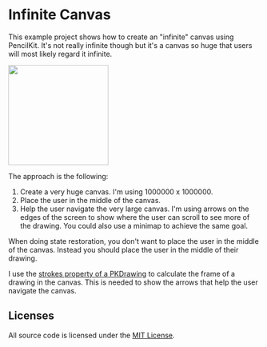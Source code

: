 # Infinite Canvas

This example project shows how to create an "infinite" canvas using PencilKit. It's not really infinite though but it's a canvas so huge that users will most likely regard it infinite.

<img src="https://github.com/simonbs/infinite-canvas/raw/main/screenshot.jpeg" width="200"/>

The approach is the following:

1. Create a very huge canvas. I'm using 1000000 x 1000000.
2. Place the user in the middle of the canvas.
3. Help the user navigate the very large canvas. I'm using arrows on the edges of the screen to show where the user can scroll to see more of the drawing. You could also use a minimap to achieve the same goal.

When doing state restoration, you don't want to place the user in the middle of the canvas. Instead you should place the user in the middle of their drawing.

I use the [strokes property of a PKDrawing](https://developer.apple.com/documentation/pencilkit/pkdrawing/3595078-strokes) to calculate the frame of a drawing in the canvas. This is needed to show the arrows that help the user navigate the canvas.

## Licenses

All source code is licensed under the [MIT License](https://github.com/simonbs/InfiniteCanvas/blob/main/LICENSE).

